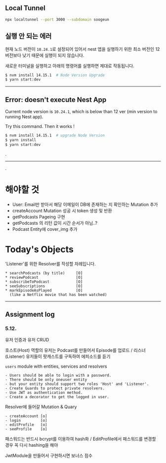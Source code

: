## Local Tunnel

```bash
npx localtunnel --port 3000 --subdomain soogeun 
```

## 실행 안 되는 에러

현재 노드 버전이 `10.24.1`로 설정되어 있어서 nest 앱을 실행하기 위한 최소 버전인 12 버전보다 낮기 때문에 실행이 되지 않습니다.

새로운 터미널을 실행하고 아래의 명령어를 실행하면 제대로 작동됩니다.

```bash
$ nvm install 14.15.1  # Node Version Upgrade
$ yarn start:dev
```

---

## Error: doesn't execute Nest App

Current node version is `10.24.1`, which is below than 12 ver (min version to running Nest app).

Try this command. Then it works !

```bash
$ nvm install 14.15.1  # upgrade Node Version
$ yarn install
$ yarn start:dev
```

.

---

.

# 해야할 것
* User: Email만 받아서 해당 이메일이 DB에 존재하는 지 확인하는 Mutation 추가
* createAccount Mutation 성공 시 token 생성 및 반환
* getPodcasts Pageing 구현
* getPodcasts 의 리턴 값이 시간 순서가 아님..?
* Podcast Entity에 cover_img 추가


# Today's Objects
'Listener'를 위한 Resolver를 작성할 차례입니다.

```
* searchPodcasts (by title)     [O]
* reviewPodcast                 [O]
* subscribeToPodcast            [O]
* seeSubscriptions              [O]
* markEpisodeAsPlayed           [O]
  (like a Netflix movie that has been watched)
```


---

## Assignment log

### 5.12.
유저 인증과 유저 CRUD

호스트(Host) 역할의 유저는 Podcast를 만들어서 Episode를 업로드 /
리스너(Listener) 유저들이 팟캐스트를 구독하여 에피소드를 듣기

`users` module with entities, services and resolvers

```
- Users should be able to login with a password.
- There should be only oneuser entity 
- but your entity should support two roles 'Host' and 'Listener'.
- Create Guards to protect private resolvers.
- Use JWT as authentication method.
- Create a decorator to get the logged in user.
```

Resolver에 들어갈 Mutation & Quary
```
- createAccount [o]
- login         [o]
- editProfile   [o]
- seeProfile    [o]
```

패스워드는 반드시 bcrypt를 이용하여 hash화 /
EditProfile에서 패스워드를 변경할 경우 꼭 다시 hashing을 해야 

JwtModule을 만들어서 구현하시면 보너스 점수
